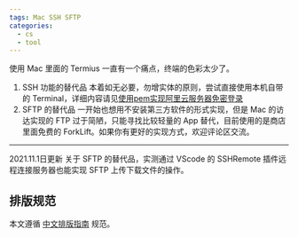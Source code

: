 ```yaml
---
tags: Mac SSH SFTP
categories:
  - cs
  - tool
---
```




使用 Mac 里面的 Termius 一直有一个痛点，终端的色彩太少了。

1. SSH 功能的替代品
	本着如无必要，勿增实体的原则，尝试直接使用本机自带的 Terminal，详细内容请见[使用pem实现阿里云服务器免密登录](https://blog.csdn.net/Holon_/article/details/121004390)
2. SFTP 的替代品
	一开始也想用不安装第三方软件的形式实现，但是 Mac 的访达实现的 FTP 过于简陋，只能寻找比较轻量的 App 替代，目前使用的是商店里面免费的 ForkLift。如果你有更好的实现方式，欢迎评论区交流。
----
2021.11.1日更新
关于 SFTP 的替代品，实测通过 VScode 的 SSHRemote 插件远程连接服务器也能实现 SFTP 上传下载文件的操作。

## 排版规范
本文遵循 [中文排版指南](https://github.com/mzlogin/chinese-copywriting-guidelines) 规范。